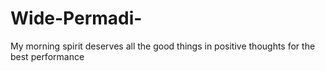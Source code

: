 # Wide-Permadi-
My morning spirit deserves all the good things in positive thoughts for the best performance 
